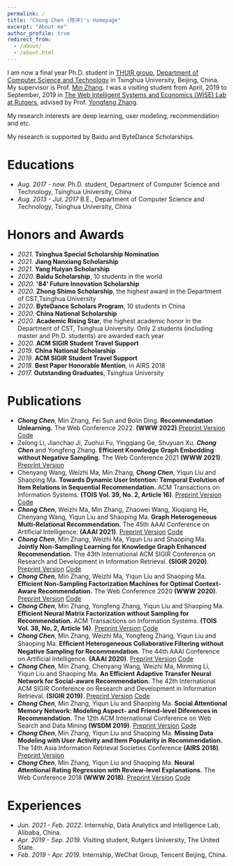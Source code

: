 ```yaml
---
permalink: /
title: "Chong Chen (陈冲)'s Homepage"
excerpt: "About me"
author_profile: true
redirect_from: 
  - /about/
  - /about.html
---
```


I am now a final year Ph.D. student in [THUIR group](http://www.thuir.cn/), [Department of Computer Science and Technology](http://www.cs.tsinghua.edu.cn) in Tsinghua University, Beijing, China. My supervisor is Prof. [Min Zhang](http://www.thuir.cn/group/~mzhang/). I was a visiting student from April, 2019 to September, 2019 in [The Web Intelligent Systems and Economics (WISE) Lab at Rutgers](http://wise.cs.rutgers.edu), advised by Prof. [Yongfeng Zhang](http://yongfeng.me).

My research interests are deep learning, user modeling, recommendation and etc.

My research is supported by Baidu and ByteDance Scholarships.

Educations
======
* *Aug. 2017 - now.* Ph.D. student, Department of Computer Science and Technology, Tsinghua University, China
* *Aug. 2013 - Jul. 2017* B.E., Department of Computer Science and Technology, Tsinghua University, China

Honors and Awards
======
* *2021.* **Tsinghua Special Scholarship Nomination**
* *2021.* **Jiang Nanxiang Scholarship**
* *2021.* **Yang Huiyan Scholarship**
* *2020.* **Baidu Scholarship**, 10 students in the world
* *2020.* **'84' Future Innovation Scholarship**
* *2020.* **Zhong Shimo Scholarship**, the highest award in the Department of CST,Tsinghua University
* *2020.* **ByteDance Scholars Program**, 10 students in China
* *2020.* **China National Scholarship**
* *2020.* **Academic Rising Star**, the highest academic honor in the Department of CST, Tsinghua University. Only 2 students (including master and Ph.D. students) are awarded each year
* *2020.* **ACM SIGIR Student Travel Support**
* *2019.* **China National Scholarship**
* *2019.* **ACM SIGIR Student Travel Support**
* *2018.* **Best Paper Honorable Mention**, in AIRS 2018
* *2017.* **Outstanding Graduates**, Tsinghua University

Publications
======

* ***Chong Chen***, Min Zhang, Fei Sun and Bolin Ding. **Recommendation Unlearning.** The Web Conference 2022. **(WWW 2022)**.[Preprint Version](https://arxiv.org/pdf/2201.06820.pdf) 
[Code](https://github.com/chenchongthu/Recommendation-Unlearning)
* Zelong Li, Jianchao Ji, Zuohui Fu, Yingqiang Ge, Shuyuan Xu, ***Chong Chen*** and Yongfeng Zhang. **Efficient Knowledge Graph Embedding without Negative Sampling.** The Web Conference 2021 **(WWW 2021)**. [Preprint Version](http://yongfeng.me/attach/liz-www2021.pdf) 
* Chenyang Wang, Weizhi Ma, Min Zhang, ***Chong Chen***, Yiqun Liu and Shaoping Ma. **Towards Dynamic User Intention: Temporal Evolution of Item Relations in Sequential Recommendation.** ACM Transactions on Information Systems. **(TOIS Vol. 39, No. 2, Article 16)**. 
[Preprint Version](https://chenchongthu.github.io/files/TOIS-KDA-wcy.pdf) 
[Code](https://github.com/THUwangcy/ReChorus)
* ***Chong Chen***, Weizhi Ma, Min Zhang, Zhaowei Wang, Xiuqiang He, Chenyang Wang, Yiqun Liu and Shaoping Ma. **Graph Heterogeneous Multi-Relational Recommendation.** The 45th AAAI Conference on Artificial Intelligence. **(AAAI 2021)**.
[Preprint Version](https://chenchongthu.github.io/files/AAAI_GHCF.pdf) 
[Code](https://github.com/chenchongthu/GHCF)
* ***Chong Chen***, Min Zhang, Weizhi Ma, Yiqun Liu and Shaoping Ma. **Jointly Non-Sampling Learning for Knowledge Graph Enhanced Recommendation.** The 43th International ACM SIGIR Conference on Research and Development in Information Retrieval. **(SIGIR 2020)**.
[Preprint Version](https://chenchongthu.github.io/files/SIGIR_JNSKR.pdf) 
[Code](https://github.com/chenchongthu/JNSKR)
* ***Chong Chen***, Min Zhang, Weizhi Ma, Yiqun Liu and Shaoping Ma. **Efficient Non-Sampling Factorization Machines for Optimal Context-Aware Recommendation.** The Web Conference 2020 **(WWW 2020)**.
[Preprint Version](https://chenchongthu.github.io/files/WWW_ENSFM.pdf) 
[Code](https://github.com/chenchongthu/ENSFM)
* ***Chong Chen***, Min Zhang, Yongfeng Zhang, Yiqun Liu and Shaoping Ma. **Efficient Neural Matrix Factorization without Sampling for Recommendation.** ACM Transactions on Information Systems. **(TOIS Vol. 38, No. 2, Article 14)**.
[Preprint Version](https://chenchongthu.github.io/files/TOIS_ENMF.pdf) 
[Code](https://github.com/chenchongthu/ENMF)
* ***Chong Chen***, Min Zhang, Weizhi Ma, Yongfeng Zhang, Yiqun Liu and Shaoping Ma. **Efﬁcient Heterogeneous Collaborative Filtering without Negative Sampling for Recommendation.** The 44th AAAI Conference on Artificial Intelligence. **(AAAI 2020)**.
[Preprint Version](https://chenchongthu.github.io/files/AAAI_EHCF.pdf) 
[Code](https://github.com/chenchongthu/EHCF)
* ***Chong Chen***, Min Zhang, Chenyang Wang, Weizhi Ma, Minming Li, Yiqun Liu and Shaoping Ma. **An Efficient Adaptive Transfer Neural Network for Social-aware Recommendation.** The 42th International ACM SIGIR Conference on Research and Development in Information Retrieval. **(SIGIR 2019)**.
[Preprint Version](http://www.thuir.cn/group/~mzhang/publications/SIGIR2019ChenC.pdf) 
[Code](https://github.com/chenchongthu/EATNN)
* ***Chong Chen***, Min Zhang, Yiqun Liu and Shaoping Ma. **Social Attentional Memory Network: Modeling Aspect- and Friend-level Diferences in Recommendation.** The 12th ACM International Conference on Web Search and Data Mining **(WSDM 2019)**.
[Preprint Version](http://www.thuir.cn/group/~mzhang/publications/WSDM2019ChenChong.pdf)
[Code](https://github.com/chenchongthu/SAMN)
* ***Chong Chen***, Min Zhang, Yiqun Liu and Shaoping Ma. **Missing Data Modeling with User Activity and Item Popularity in Recommendation.** The 14th Asia Information Retrieval Societies Conference **(AIRS 2018)**.
[Preprint Version](http://www.thuir.cn/group/~mzhang/publications/AIRS2018ChenChong.pdf)
* ***Chong Chen***, Min Zhang, Yiqun Liu and Shaoping Ma. **Neural Attentional Rating Regression with Review-level Explanations.** The Web Conference 2018 **(WWW 2018)**.
[Preprint Version](http://www.thuir.cn/group/~mzhang/publications/WWW2018_CC.pdf)
[Code](https://github.com/chenchongthu/NARRE)

Experiences
======
* *Jun. 2021 - Feb. 2022.* Internship, Data Analytics and Intelligence Lab, Alibaba, China.
* *Apr. 2019 - Sep. 2019.* Visiting student, Rutgers University, The United State.
* *Feb. 2019 - Apr. 2019.* Internship, WeChat Group, Tencent Beijing, China.

